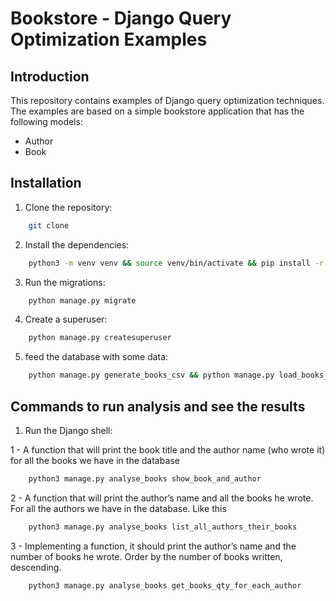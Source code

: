 # Bookstore - Django Query Optimization Examples

## Introduction

This repository contains examples of Django query optimization techniques. The examples are based on a simple bookstore application that has the following models:

- Author
- Book


## Installation

1. Clone the repository:

```bash
    git clone
```

2. Install the dependencies:

```bash
    python3 -m venv venv && source venv/bin/activate && pip install -r requirements.txt && docker-compose up -d
```

3. Run the migrations:

```bash
    python manage.py migrate
```

4. Create a superuser:

```bash
    python manage.py createsuperuser
```

5. feed the database with some data:

```bash
    python manage.py generate_books_csv && python manage.py load_books_from_csv
```

## Commands to run analysis and see the results

1. Run the Django shell:

1 - A function that will print the book title and the author name (who wrote it) for all the books we have in the database

```bash
    python3 manage.py analyse_books show_book_and_author
```


2 - A function that will print the author’s name and all the books he wrote. For all the authors we have in the database. Like this

```bash
    python3 manage.py analyse_books list_all_authors_their_books
```


3 - Implementing a function, it should print the author’s name and the number of books he wrote. Order by the number of books written, descending.

```bash
    python3 manage.py analyse_books get_books_qty_for_each_author
```


